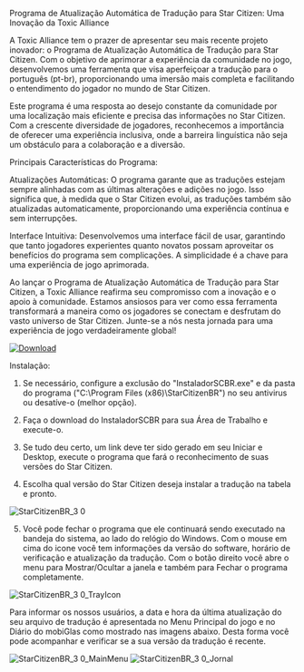 Programa de Atualização Automática de Tradução para Star Citizen: Uma Inovação da Toxic Alliance

A Toxic Alliance tem o prazer de apresentar seu mais recente projeto inovador: o Programa de Atualização Automática de Tradução para Star Citizen. Com o objetivo de aprimorar a experiência da comunidade no jogo, desenvolvemos uma ferramenta que visa aperfeiçoar a tradução para o português (pt-br), proporcionando uma imersão mais completa e facilitando o entendimento do jogador no mundo de Star Citizen.

Este programa é uma resposta ao desejo constante da comunidade por uma localização mais eficiente e precisa das informações no Star Citizen. Com a crescente diversidade de jogadores, reconhecemos a importância de oferecer uma experiência inclusiva, onde a barreira linguística não seja um obstáculo para a colaboração e a diversão.

Principais Características do Programa:

Atualizações Automáticas: O programa garante que as traduções estejam sempre alinhadas com as últimas alterações e adições no jogo. Isso significa que, à medida que o Star Citizen evolui, as traduções também são atualizadas automaticamente, proporcionando uma experiência contínua e sem interrupções.

Interface Intuitiva: Desenvolvemos uma interface fácil de usar, garantindo que tanto jogadores experientes quanto novatos possam aproveitar os benefícios do programa sem complicações. A simplicidade é a chave para uma experiência de jogo aprimorada.

Ao lançar o Programa de Atualização Automática de Tradução para Star Citizen, a Toxic Alliance reafirma seu compromisso com a inovação e o apoio à comunidade. Estamos ansiosos para ver como essa ferramenta transformará a maneira como os jogadores se conectam e desfrutam do vasto universo de Star Citizen. Junte-se a nós nesta jornada para uma experiência de jogo verdadeiramente global!

[![Download](https://img.shields.io/badge/Download-StarCitizenBR%203.1-brightgreen)](https://github.com/rwxlff/StarCitizenBR/raw/main/InstaladorSCBR.exe)

Instalação:

1. Se necessário, configure a exclusão do "InstaladorSCBR.exe" e da pasta do programa ("C:\Program Files (x86)\StarCitizenBR") no seu antivirus ou desatíve-o (melhor opção).

2. Faça o download do InstaladorSCBR para sua Área de Trabalho e execute-o.

3. Se tudo deu certo, um link deve ter sido gerado em seu Iniciar e Desktop, execute o programa que fará o reconhecimento de suas versões do Star Citizen.

4. Escolha qual versão do Star Citizen deseja instalar a tradução na tabela e pronto.

![StarCitizenBR_3 0](https://github.com/user-attachments/assets/23c3adeb-b66a-4389-a628-951e0cbc395c)

5. Você pode fechar o programa que ele continuará sendo executado na bandeja do sistema, ao lado do relógio do Windows. Com o mouse em cima do icone você tem informações da versão do software, horário de verificação e atualização da tradução. Com o botão direito você abre o menu para Mostrar/Ocultar a janela e também para Fechar o programa completamente.

![StarCitizenBR_3 0_TrayIcon](https://github.com/user-attachments/assets/1ec02be6-aed8-4dbe-a241-b71c0a8ea685)

Para informar os nossos usuários, a data e hora da última atualização do seu arquivo de tradução é apresentada no Menu Principal do jogo e no Diário do mobiGlas como mostrado nas imagens abaixo. Desta forma você pode acompanhar e verificar se a sua versão da tradução é recente.

![StarCitizenBR_3 0_MainMenu](https://github.com/user-attachments/assets/8e0a91f6-ad6d-44fe-a769-17e4aceb289e)
![StarCitizenBR_3 0_Jornal](https://github.com/user-attachments/assets/0a4043f3-e12e-4852-babb-c5afe05c74ad)

